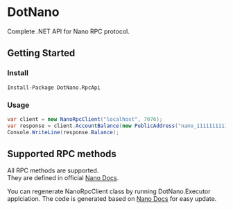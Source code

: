 # DotNano
Complete .NET API for Nano RPC protocol.

## Getting Started

### Install

`Install-Package DotNano.RpcApi`

### Usage

```cs
var client = new NanoRpcClient("localhost", 7076);
var response = client.AccountBalance(new PublicAddress("nano_1111111111111111111111111111111111111111111111111117353trpda"));
Console.WriteLine(response.Balance);
```

## Supported RPC methods
All RPC methods are supported.  
They are defined in official [Nano Docs](https://docs.nano.org/commands/rpc-protocol/).

You can regenerate NanoRpcClient class by running DotNano.Executor applciation. The code is generated based on [Nano Docs](https://docs.nano.org/commands/rpc-protocol/) for easy update.
